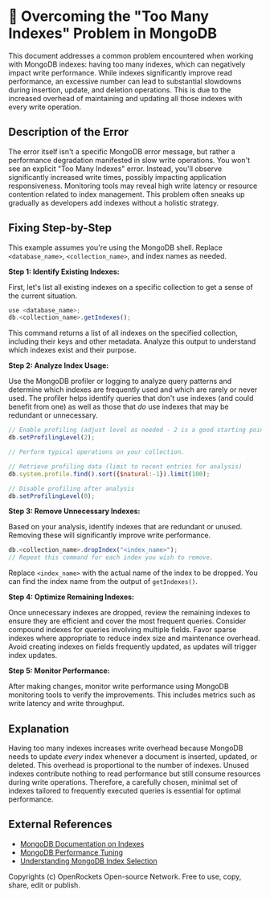 # 🐞 Overcoming the "Too Many Indexes" Problem in MongoDB


This document addresses a common problem encountered when working with MongoDB indexes: having too many indexes, which can negatively impact write performance. While indexes significantly improve read performance, an excessive number can lead to substantial slowdowns during insertion, update, and deletion operations.  This is due to the increased overhead of maintaining and updating all those indexes with every write operation.

## Description of the Error

The error itself isn't a specific MongoDB error message, but rather a performance degradation manifested in slow write operations.  You won't see an explicit "Too Many Indexes" error. Instead, you'll observe significantly increased write times, possibly impacting application responsiveness. Monitoring tools may reveal high write latency or resource contention related to index management. This problem often sneaks up gradually as developers add indexes without a holistic strategy.

## Fixing Step-by-Step

This example assumes you're using the MongoDB shell. Replace `<database_name>`, `<collection_name>`, and index names as needed.

**Step 1: Identify Existing Indexes:**

First, let's list all existing indexes on a specific collection to get a sense of the current situation.

```javascript
use <database_name>;
db.<collection_name>.getIndexes();
```

This command returns a list of all indexes on the specified collection, including their keys and other metadata.  Analyze this output to understand which indexes exist and their purpose.

**Step 2: Analyze Index Usage:**

Use the MongoDB profiler or logging to analyze query patterns and determine which indexes are frequently used and which are rarely or never used.  The profiler helps identify queries that don't use indexes (and could benefit from one) as well as those that *do* use indexes that may be redundant or unnecessary.

```javascript
// Enable profiling (adjust level as needed - 2 is a good starting point)
db.setProfilingLevel(2);

// Perform typical operations on your collection.

// Retrieve profiling data (limit to recent entries for analysis)
db.system.profile.find().sort({$natural:-1}).limit(100);

// Disable profiling after analysis
db.setProfilingLevel(0);
```

**Step 3: Remove Unnecessary Indexes:**

Based on your analysis, identify indexes that are redundant or unused.  Removing these will significantly improve write performance.

```javascript
db.<collection_name>.dropIndex("<index_name>"); 
// Repeat this command for each index you wish to remove.
```

Replace `<index_name>` with the actual name of the index to be dropped. You can find the index name from the output of `getIndexes()`.

**Step 4: Optimize Remaining Indexes:**

Once unnecessary indexes are dropped, review the remaining indexes to ensure they are efficient and cover the most frequent queries. Consider compound indexes for queries involving multiple fields.  Favor sparse indexes where appropriate to reduce index size and maintenance overhead.  Avoid creating indexes on fields frequently updated, as updates will trigger index updates.

**Step 5: Monitor Performance:**

After making changes, monitor write performance using MongoDB monitoring tools to verify the improvements.  This includes metrics such as write latency and write throughput.


## Explanation

Having too many indexes increases write overhead because MongoDB needs to update *every* index whenever a document is inserted, updated, or deleted.  This overhead is proportional to the number of indexes.  Unused indexes contribute nothing to read performance but still consume resources during write operations.  Therefore, a carefully chosen, minimal set of indexes tailored to frequently executed queries is essential for optimal performance.


## External References

* [MongoDB Documentation on Indexes](https://www.mongodb.com/docs/manual/indexes/)
* [MongoDB Performance Tuning](https://www.mongodb.com/docs/manual/administration/performance/)
* [Understanding MongoDB Index Selection](https://www.mongodb.com/blog/post/understanding-mongodb-index-selection)


Copyrights (c) OpenRockets Open-source Network. Free to use, copy, share, edit or publish.

